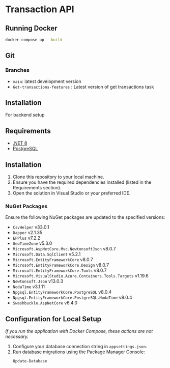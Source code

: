 # Transaction API

## Running Docker

```bash
docker-compose up --build
```

## Git

### Branches

- `main`: latest development version
- `Get-transactions-features` : Latest version of get transactions task

## Installation

For backend setup 

## Requirements
- [.NET 8](https://dotnet.microsoft.com/en-us/download/dotnet/8.0)
- [PostgreSQL](https://www.postgresql.org/download/)

## Installation
1. Clone this repository to your local machine.
2. Ensure you have the required dependencies installed (listed in the Requirements section).
3. Open the solution in Visual Studio or your preferred IDE.

### NuGet Packages
Ensure the following NuGet packages are updated to the specified versions:
- `CsvHelper` v33.0.1
- `Dapper` v2.1.35
- `EPPlus` v7.2.2
- `GeoTimeZone` v5.3.0
- `Microsoft.AspNetCore.Mvc.NewtonsoftJson` v8.0.7
- `Microsoft.Data.SqlClient` v5.2.1
- `Microsoft.EntityFrameworkCore` v8.0.7
- `Microsoft.EntityFrameworkCore.Design` v8.0.7
- `Microsoft.EntityFrameworkCore.Tools` v8.0.7
- `Microsoft.VisualStudio.Azure.Containers.Tools.Targets` v1.19.6
- `Newtonsoft.Json` v13.0.3
- `NodaTime` v3.1.11
- `Npgsql.EntityFrameworkCore.PostgreSQL` v8.0.4
- `Npgsql.EntityFrameworkCore.PostgreSQL.NodaTime` v8.0.4
- `Swashbuckle.AspNetCore` v6.4.0

## Configuration for Local Setup
*If you run the application with Docker Compose, these actions are not necessary.*

1. Configure your database connection string in `appsettings.json`.
2. Run database migrations using the Package Manager Console:
   ```shell
   Update-Database
